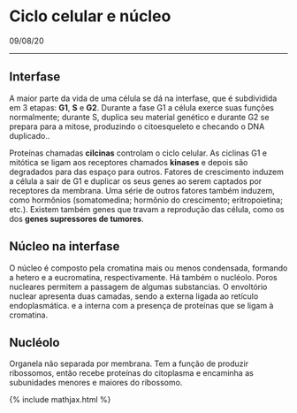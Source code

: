 # Ciclo celular e núcleo

09/08/20

---

## Interfase

A maior parte da vida de uma célula se dá na interfase, que é subdividida em 3 etapas: **G1**, **S** e **G2**. Durante a fase G1 a célula exerce suas funções normalmente; durante S, duplica seu material genético e durante G2 se prepara para a mitose, produzindo o citoesqueleto e checando o DNA duplicado..

Proteínas chamadas **cilcinas** controlam o ciclo celular. As ciclinas G1 e mitótica se ligam aos receptores chamados **kinases**  e depois são degradados para das espaço para outros. Fatores de crescimento induzem a célula a sair de G1 e duplicar os seus genes ao serem captados por receptores da membrana.  Uma série de outros fatores também induzem, como hormônios (somatomedina; hormônio do crescimento; eritropoietina; etc.). Existem também genes que travam a reprodução das célula, como os dos **genes supressores de tumores**.

## Núcleo na interfase

O núcleo é composto pela cromatina mais ou menos condensada, formando a hetero e a eucromatina, respectivamente. Há também o nucléolo. Poros nucleares permitem a passagem de algumas substancias. O envoltório nuclear apresenta duas camadas, sendo a externa ligada ao retículo endoplasmática. e a interna com a presença de proteínas que se ligam à cromatina.

## Nucléolo

Organela não separada por membrana. Tem a função de produzir ribossomos, então recebe proteínas do citoplasma e encaminha as subunidades menores e maiores do ribossomo.

{% include mathjax.html %}